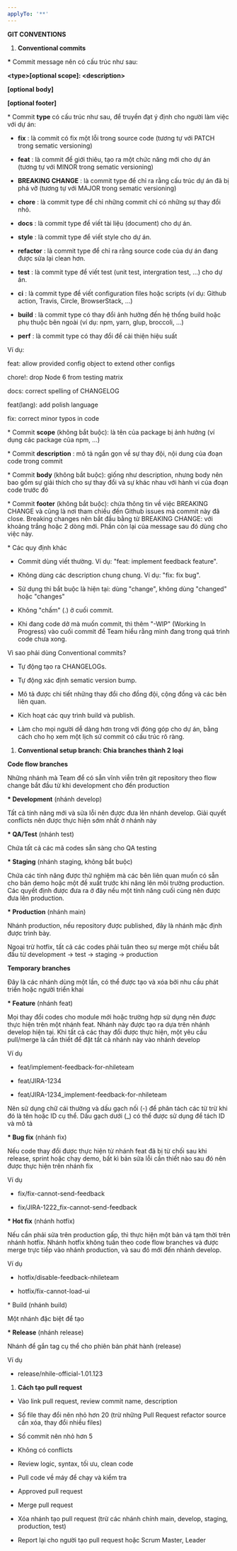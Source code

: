 ```yaml
---
applyTo: '**'
---
```


**GIT CONVENTIONS**

1. **Conventional commits**

**\*** Commit message nên có cấu trúc như sau:

**\<type\>[optional scope]: \<description\>**

**[optional body]**

**[optional footer]**

\* Commit **type** có cấu trúc như sau, để truyền đạt ý định cho người làm việc với dự án:

- **fix** : là commit có fix một lỗi trong source code (tương tự với PATCH trong sematic versioning)

- **feat** : là commit để giới thiêu, tạo ra một chức năng mới cho dự án (tương tự với MINOR trong sematic versioning)
 - **BREAKING CHANGE** : là commit type để chỉ ra rằng cấu trúc dự án đã bị phá vỡ (tương tự với MAJOR trong sematic versioning)

- **chore** : là commit type để chỉ những commit chỉ có những sự thay đổi nhỏ.

- **docs** : là commit type để viết tài liệu (document) cho dự án.

- **style** : là commit type để viết style cho dự án.

- **refactor** : là commit type để chỉ ra rằng source code của dự án đang được sửa lại clean hơn.

- **test** : là commit type để viết test (unit test, intergration test, …) cho dự án.

- **ci** : là commit type để viết configuration files hoặc scripts (ví dụ: Github action, Travis, Circle, BrowserStack, …)

- **build** : là commit type có thay đổi ảnh hưởng đến hệ thống build hoặc phụ thuộc bên ngoài (ví dụ: npm, yarn, glup, broccoli, …)

- **perf** : là commit type có thay đổi để cải thiện hiệu suất

Ví dụ:

feat: allow provided config object to extend other configs

chore!: drop Node 6 from testing matrix

docs: correct spelling of CHANGELOG

feat(lang): add polish language

fix: correct minor typos in code

\* Commit **scope** (không bắt buộc): là tên của package bị ảnh hưởng (ví dụng các package của npm, …)

\* Commit **description** : mô tả ngắn gọn về sự thay đội, nội dung của đoạn code trong commit

\* Commit **body** (không bắt buộc): giống như description, nhưng body nên bao gồm sự giải thích cho sự thay đổi và sự khác nhau với hành vi của đoạn code trước đó

\* Commit **footer** (không bắt buộc): chứa thông tin về việc BREAKING CHANGE và cũng là nơi tham chiếu đến Github issues mà commit này đã close. Breaking changes nên bắt đầu bằng từ BREAKING CHANGE: với khoảng trắng hoặc 2 dòng mới. Phần còn lại của message sau đó dùng cho việc này.

\* Các quy định khác

- Commit dùng viết thường. Ví dụ: "feat: implement feedback feature".

- Không dùng các description chung chung. Ví dụ: "fix: fix bug".

- Sử dụng thì bắt buộc là hiện tại: dùng "change", không dùng "changed" hoặc "changes"

- Không "chấm" (.) ở cuối commit.

- Khi đang code dở mà muốn commit, thì thêm "-WIP" (Working In Progress) vào cuối commit để Team hiểu rằng mình đang trong quá trình code chưa xong.

Vì sao phải dùng Conventional commits?

- Tự động tạo ra CHANGELOGs.

- Tự động xác định sematic version bump.

- Mô tả được chi tiết những thay đổi cho đồng đội, cộng đồng và các bên liên quan.

- Kích hoạt các quy trình build và publish.

- Làm cho mọi người dễ dàng hơn trong với đóng góp cho dự án, bằng cách cho họ xem một lịch sử commit có cấu trúc rõ ràng.

1. **Conventional setup branch: Chia branches thành 2 loại**

**Code flow branches**

Những nhánh mà Team để có sẵn vĩnh viễn trên git repository theo flow change bắt đầu từ khi development cho đến production

**\* Development** (nhánh develop)

Tất cả tính năng mới và sửa lỗi nên được đưa lên nhánh develop. Giải quyết conflicts nên được thực hiện sớm nhất ở nhánh này

**\* QA/Test** (nhánh test)

Chứa tất cả các mã codes sẵn sàng cho QA testing

**\* Staging** (nhánh staging, không bắt buộc)

Chứa các tính năng được thử nghiệm mà các bên liên quan muốn có sẵn cho bản demo hoặc một đề xuất trước khi nâng lên môi trường production. Các quyết định được đưa ra ở đây nếu một tính năng cuối cùng nên được đưa lên production.

**\* Production** (nhánh main)

Nhánh production, nếu repository được published, đây là nhánh mặc định được trình bày.

Ngoại trừ hotfix, tất cả các codes phải tuân theo sự merge một chiều bắt đầu từ development -\> test -\> staging -\> production

**Temporary branches**

Đây là các nhánh dùng một lần, có thể được tạo và xóa bởi nhu cầu phát triển hoặc người triển khai

**\* Feature** (nhánh feat)

Mọi thay đổi codes cho module mới hoặc trường hợp sử dụng nên được thực hiện trên một nhánh feat. Nhánh này được tạo ra dựa trên nhánh develop hiện tại. Khi tất cả các thay đổi được thực hiện, một yêu cầu pull/merge là cần thiết để đặt tất cả nhánh này vào nhánh develop

Ví dụ

- feat/implement-feedback-for-nhileteam

- feat/JIRA-1234

- feat/JIRA-1234\_implement-feedback-for-nhileteam

Nên sử dụng chữ cái thường và dấu gạch nối (-) để phân tách các từ trừ khi đó là tên hoặc ID cụ thể. Dấu gạch dưới (\_) có thể được sử dụng để tách ID và mô tả

**\* Bug fix** (nhánh fix)

Nếu code thay đổi được thực hiện từ nhánh feat đã bị từ chối sau khi release, sprint hoặc chạy demo, bất kì bản sửa lỗi cần thiết nào sau đó nên được thực hiện trên nhánh fix

Ví dụ

- fix/fix-cannot-send-feedback

- fix/JIRA-1222\_fix-cannot-send-feedback

**\* Hot fix** (nhánh hotfix)

Nếu cần phải sửa trên production gấp, thì thực hiện một bản vá tạm thời trên nhánh hotfix. Nhánh hotfix không tuân theo code flow branches và được merge trực tiếp vào nhánh production, và sau đó mới đến nhánh develop.

Ví dụ

- hotfix/disable-feedback-nhileteam

- hotfix/fix-cannot-load-ui

\* Build (nhánh build)

Một nhánh đặc biệt để tạo

**\* Release** (nhánh release)

Nhánh để gắn tag cụ thể cho phiên bản phát hành (release)

Ví dụ

- release/nhile-official-1.01.123

1. **Cách tạo pull request**

- Vào link pull request, review commit name, description

- Số file thay đổi nên nhỏ hơn 20 (trừ những Pull Request refactor source cần xóa, thay đổi nhiều files)

- Số commit nên nhỏ hơn 5

- Không có conflicts

- Review logic, syntax, tối ưu, clean code

- Pull code về máy để chạy và kiểm tra

- Approved pull request

- Merge pull request

- Xóa nhánh tạo pull request (trừ các nhánh chính main, develop, staging, production, test)

- Report lại cho người tạo pull request hoặc Scrum Master, Leader